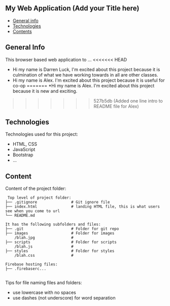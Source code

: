 ## My Web Application (Add your Title here)

* [General info](#general-info)
* [Technologies](#technologies)
* [Contents](#content)

## General Info
This browser based web application to ...
<<<<<<< HEAD
* Hi my name is Darren Luck, I'm excited about this project because it is culmination of what we have working towards in all are other classes.
* Hi my name is Alex. I'm excited about this project because it is useful for co-op
=======
*Hi my name is Alex. I'm excited about this project because it is new and exciting. 
>>>>>>> 527b5db (Added one line intro to README file for Alex)
	
## Technologies
Technologies used for this project:
* HTML, CSS
* JavaScript
* Bootstrap 
* ...
	
## Content
Content of the project folder:

```
 Top level of project folder: 
├── .gitignore               # Git ignore file
├── index.html               # landing HTML file, this is what users see when you come to url
└── README.md

It has the following subfolders and files:
├── .git                     # Folder for git repo
├── images                   # Folder for images
    /blah.jpg                # 
├── scripts                  # Folder for scripts
    /blah.js                 # 
├── styles                   # Folder for styles
    /blah.css                # 

Firebase hosting files: 
├── .firebaserc...


```

Tips for file naming files and folders:
* use lowercase with no spaces
* use dashes (not underscore) for word separation

